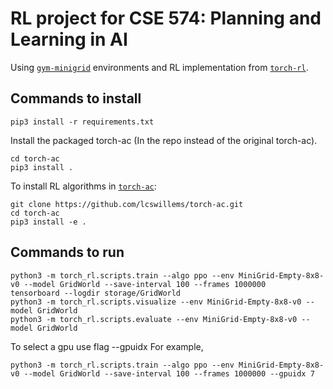 # RL project for CSE 574: Planning and Learning in AI

Using [`gym-minigrid`](https://github.com/maximecb/gym-minigrid) environments and RL implementation from [`torch-rl`](https://github.com/lcswillems/rl-starter-files).

## Commands to install

```
pip3 install -r requirements.txt
```

Install the packaged torch-ac (In the repo instead of the original torch-ac).
```
cd torch-ac
pip3 install .
```


To install RL algorithms in [`torch-ac`](https://github.com/lcswillems/torch-ac):
```
git clone https://github.com/lcswillems/torch-ac.git
cd torch-ac
pip3 install -e .
```

## Commands to run
```
python3 -m torch_rl.scripts.train --algo ppo --env MiniGrid-Empty-8x8-v0 --model GridWorld --save-interval 100 --frames 1000000
tensorboard --logdir storage/GridWorld
python3 -m torch_rl.scripts.visualize --env MiniGrid-Empty-8x8-v0 --model GridWorld
python3 -m torch_rl.scripts.evaluate --env MiniGrid-Empty-8x8-v0 --model GridWorld

```


To select a gpu use flag --gpuidx <gpu-value>
For example, 

```
python3 -m torch_rl.scripts.train --algo ppo --env MiniGrid-Empty-8x8-v0 --model GridWorld --save-interval 100 --frames 1000000 --gpuidx 7
```